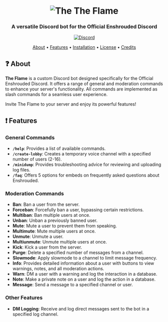 <h1 align="center">
  <br>
  <img  src="https://enshrouded.wiki.gg/images/8/8d/The_Flame.png" alt=The Flame>
  The Flame
  <br>
</h1>

<h3 align=center>A versatile Discord bot for the Official Enshrouded Discord</h3>

<div align=center>

 [![Discord](https://img.shields.io/discord/658113349384667198.svg?label=&logo=discord&logoColor=ffffff&color=7389D8&labelColor=6A7EC2)](https://discord.gg/Enshrouded)

</div>

<p align="center">
  <a href="#question-about">About</a>
  •
  <a href="#exclamation-features">Features</a>
  •
  <a href="#desktop_computer-my-other-projects">Installation</a>
  •
  <a href="#book-license">License</a>
  •
  <a href="#scroll-credits">Credits</a>
</p>

## :question: About

**The Flame** is a custom Discord bot designed specifically for the Official Enshrouded Discord. It offers a range of general and moderation commands to enhance your server's functionality. All commands are implemented as slash commands for a seamless user experience.

Invite The Flame to your server and enjoy its powerful features!

## :exclamation: Features

### General Commands

- **`/help`**: Provides a list of available commands.
- **`/create-lobby`**: Creates a temporary voice channel with a specified number of users (2-16).
- **`/minidump`**: Provides troubleshooting advice for reviewing and uploading log files.
- **`/faq`**: Offers 5 options for embeds on frequently asked questions about Enshrouded.

### Moderation Commands

- **Ban**: Ban a user from the server.
- **Forceban**: Forcefully ban a user, bypassing certain restrictions.
- **Multiban**: Ban multiple users at once.
- **Unban**: Unban a previously banned user.
- **Mute**: Mute a user to prevent them from speaking.
- **Multimute**: Mute multiple users at once.
- **Unmute**: Unmute a user.
- **Multiunmute**: Unmute multiple users at once.
- **Kick**: Kick a user from the server.
- **Purge**: Delete a specified number of messages from a channel.
- **Slowmode**: Apply slowmode to a channel to limit message frequency.
- **Info**: Provides detailed information about a user with buttons to view warnings, notes, and all moderation actions.
- **Warn**: DM a user with a warning and log the interaction in a database.
- **Note**: Make a private note on a user and log the action in a database.
- **Message**: Send a message to a specified channel or user.

### Other Features

- **DM Logging**: Receive and log direct messages sent to the bot in a specified log channel.
